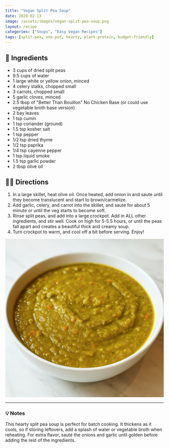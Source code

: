 ```yaml
---
title: "Vegan Split Pea Soup"
date: 2020-02-13
image: /assets/images/vegan-split-pea-soup.png
layout: recipe
categories: ["Soups", "Easy Vegan Recipes"]
tags: [split-pea, one-pot, hearty, plant-protein, budget-friendly]
---
```


## 🧾 Ingredients

- 3 cups of dried split peas
- 9.5 cups of water
- 1 large white or yellow onion, minced
- 4 celery stalks, chopped small
- 3 carrots, chopped small
- 5 garlic cloves, minced
- 2.5 tbsp of "Better Than Bouillon" No Chicken Base (or could use vegetable broth base version)
- 2 bay leaves
- 1 tsp cumin
- 1 tsp coriander (ground)
- 1.5 tsp kosher salt
- 1 tsp pepper
- 1/2 tsp dried thyme
- 1/2 tsp paprika
- 1/4 tsp cayenne pepper
- 1 tsp liquid smoke
- 1.5 tsp garlic powder
- 2 tbsp olive oil

## 👩‍🍳 Directions

1. In a large skillet, heat olive oil. Once heated, add onion in and saute until they become translucent and start to brown/carmelize. 
2. Add garlic, celery, and carrot into the skillet, and saute for about 5 minute or until the veg starts to become soft.
3. Rinse split peas, and add into a large crockpot. Add in ALL other ingredients, and stir well. Cook on high for 5-5.5 hours, or until the peas fall apart and creates a beautiful thick and creamy soup. 
4. Turn crockpot to warm, and cool off a bit before serving. Enjoy!


![Vegan Split Pea Soup](/assets/images/vegan-split-pea-soup.png)

---

### 💡 Notes

This hearty split pea soup is perfect for batch cooking. It thickens as it cools, so if storing leftovers, add a splash of water or vegetable broth when reheating. For extra flavor, sauté the onions and garlic until golden before adding the rest of the ingredients.